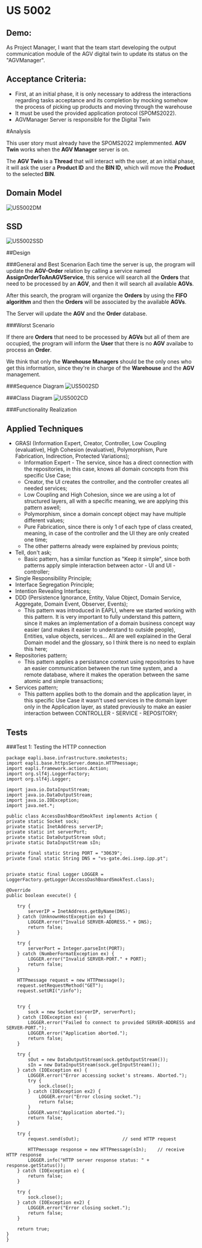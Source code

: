 US 5002
=======================================

## **Demo:**

As Project Manager, I want that the team start developing the output communication module of the AGV digital twin to update its status on the "AGVManager".


## Acceptance Criteria:

* First, at an initial phase, it is only necessary to address the interactions regarding tasks acceptance
  and its completion by mocking somehow the process of picking up products and moving through
  the warehouse
* It must be used the provided application protocol (SPOMS2022).
* AGVManager Server is responsible for the Digital Twin

#Analysis

This user story must already have the SPOMS2022 implemmented. **AGV Twin** works when 
the **AGV Manager** server is on. 

The **AGV Twin** is a **Thread** that will interact with the user, at an initial phase, it will
ask the user a **Product ID** and the **BIN ID**, which will move the **Product** to the selected **BIN**. 

## Domain Model

![US5002DM](MD2005.svg)

## SSD

![US5002SSD](SSD2005.svg)

##Design

###General and Best Scenarion
Each time the server is up, the program will update the **AGV-Order** relation by
calling a service named **AssignOrderToAnAGVService**, this service will search all the **Orders**
that need to be processed by an **AGV**, and then it will search all available **AGVs**.

After this search, the program will organize the **Orders** by using the
**FIFO algorithm** and then the **Orders** will be associated by the available **AGVs**.

The Server will update the **AGV** and the **Order** database.

###Worst Scenario

If there are **Orders** that need to be processed by **AGVs** but all of them are occupied,
the program will inform the **User** that there is no **AGV** availabe to process an **Order**.

We think that only the **Warehouse Managers** should be the only ones who get this information, since
they're in charge of the **Warehouse** and the **AGV** management.

###Sequence Diagram
![US5002SD](SD2005.svg)

###Class Diagram
![US5002CD](CD2005.svg)

###Functionality Realization


## Applied Techniques

* GRASI (Information Expert, Creator, Controller, Low Coupling (evaluative), High Cohesion (evaluative), Polymorphism, Pure Fabrication, Indirection, Protected Variations);
    + Information Expert - The service, since has a direct connection with the repositories, in this case, knows all domain concepts from this specific Use Case;
    + Creator, the UI creates the controller, and the controller creates all needed services;
    + Low Coupling and High Cohesion, since we are using a lot of structured layers, all with a specific meaning, we are applying this pattern aswell;
    + Polymorphism, since a domain concept object may have multiple different values;
    + Pure Fabrication, since there is only 1 of each type of class created, meaning, in case of the controller and the UI they are only created one time;
    + The other patterns already were explained by previous points;
* Tell, don't ask;
    + Basic pattern, has a similar function as "Keep it simple", since both patterns apply simple interaction between actor - UI and UI - controller;
* Single Responsibility Principle;
* Interface Segregation Principle;
* Intention Revealing Interfaces;
* DDD (Persistence Ignorance, Entity, Value Object, Domain Service, Aggregate, Domain Event, Observer, Events);
    + This pattern was introduced in EAPLI, where we started working with this pattern. It is very important to fully understand this pattern, since it makes an implementation of a domain business concept way easier (and makes it easier to understand to outside people), Entities, value objects, services... All are well explained in the Geral Domain model and the glossary, so I think there is no need to explain this here;
* Repositories pattern;
    + This pattern applies a persistance context using repositories to have an easier communication between the run time system, and a remote database, where it makes the operation between the same atomic and simple transactions;
* Services pattern;
    + This pattern applies both to the domain and the application layer, in this specific Use Case it wasn't used services in the domain layer only in the Application layer, as stated previously to make an easier interaction between CONTROLLER - SERVICE - REPOSITORY;

## Tests

###Test 1: Testing the HTTP connection

    package eapli.base.infrastructure.smoketests;
    import eapli.base.httpsServer.domain.HTTPmessage;
    import eapli.framework.actions.Action;
    import org.slf4j.LoggerFactory;
    import org.slf4j.Logger;

    import java.io.DataInputStream;
    import java.io.DataOutputStream;
    import java.io.IOException;
    import java.net.*;

    public class AccessDashBoardSmokTest implements Action {
    private static Socket sock;
    private static InetAddress serverIP;
    private static int serverPort;
    private static DataOutputStream sOut;
    private static DataInputStream sIn;

    private final static String PORT = "30639";
    private final static String DNS = "vs-gate.dei.isep.ipp.pt";


    private static final Logger LOGGER = LoggerFactory.getLogger(AccessDashBoardSmokTest.class);

    @Override
    public boolean execute() {

        try {
            serverIP = InetAddress.getByName(DNS);
        } catch (UnknownHostException ex) {
            LOGGER.error("Invalid SERVER-ADDRESS." + DNS);
            return false;
        }

        try {
            serverPort = Integer.parseInt(PORT);
        } catch (NumberFormatException ex) {
            LOGGER.error("Invalid SERVER-PORT." + PORT);
            return false;
        }

        HTTPmessage request = new HTTPmessage();
        request.setRequestMethod("GET");
        request.setURI("/info");


        try {
            sock = new Socket(serverIP, serverPort);
        } catch (IOException ex) {
            LOGGER.error("Failed to connect to provided SERVER-ADDRESS and SERVER-PORT.");
            LOGGER.error("Application aborted.");
            return false;
        }

        try {
            sOut = new DataOutputStream(sock.getOutputStream());
            sIn = new DataInputStream(sock.getInputStream());
        } catch (IOException ex) {
            LOGGER.error("Error accessing socket's streams. Aborted.");
            try {
                sock.close();
            } catch (IOException ex2) {
                LOGGER.error("Error closing socket.");
                return false;
            }
            LOGGER.warn("Application aborted.");
            return false;
        }

        try {
            request.send(sOut);                // send HTTP request

            HTTPmessage response = new HTTPmessage(sIn);    // receive HTTP response
            LOGGER.info("HTTP server response status: " + response.getStatus());
        } catch (IOException e) {
            return false;
        }

        try {
            sock.close();
        } catch (IOException ex2) {
            LOGGER.error("Error closing socket.");
            return false;
        }

        return true;
    }
    }
